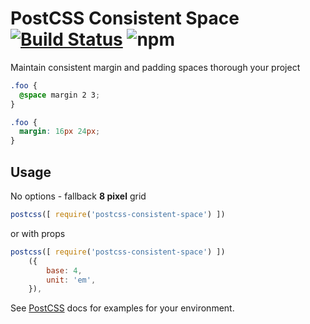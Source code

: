 # PostCSS Consistent Space [![Build Status](https://travis-ci.org/dimitrisnl/postcss-consistent-space.svg?branch=master)](https://travis-ci.org/dimitrisnl/postcss-consistent-space) ![npm](https://img.shields.io/npm/dt/postcss-consistent-space.svg)

Maintain consistent margin and padding spaces thorough your project

[PostCSS]: https://github.com/postcss/postcss
[ci-img]:  https://travis-ci.org/dimitrisnl/postcss-consistent-space.svg
[ci]:      https://travis-ci.org/dimitrisnl/postcss-consistent-space

```css
.foo {
  @space margin 2 3;
}
```

```css
.foo {
  margin: 16px 24px;
}
```

## Usage

No options - fallback **8 pixel** grid
```js
postcss([ require('postcss-consistent-space') ])
```

or with props
```js
postcss([ require('postcss-consistent-space') ])
    ({
        base: 4,
        unit: 'em',
    }),
```

See [PostCSS] docs for examples for your environment.
